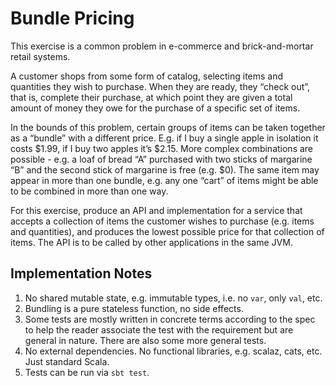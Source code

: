 # Bundle Pricing

This exercise is a common problem in e-commerce and brick-and-mortar retail systems.

A customer shops from some form of catalog, selecting items and quantities they wish to purchase. When they are ready, they “check out”, that is, complete their purchase, at which point they are given a total amount of money they owe for the purchase of a specific set of items.

In the bounds of this problem, certain groups of items can be taken together as a “bundle” with a different price. E.g. if I buy a single apple in isolation it costs $1.99, if I buy two apples it’s $2.15. More complex combinations are possible - e.g. a loaf of bread “A” purchased with two sticks of margarine “B” and the second stick of margarine is free (e.g. $0). The same item may appear in more than one bundle, e.g. any one “cart” of items might be able to be combined in more than one way.

For this exercise, produce an API and implementation for a service that accepts a collection of items the customer wishes to purchase (e.g. items and quantities), and produces the lowest possible price for that collection of items. The API is to be called by other applications in the same JVM.

## Implementation Notes

1. No shared mutable state, e.g. immutable types, i.e. no `var`, only `val`, etc.
1. Bundling is a pure stateless function, no side effects.
1. Some tests are mostly written in concrete terms according to the spec to help the reader associate the test with the requirement but are general in nature. There are also some more general tests.
1. No external dependencies. No functional libraries, e.g. scalaz, cats, etc. Just standard Scala.
1. Tests can be run via `sbt test`.
